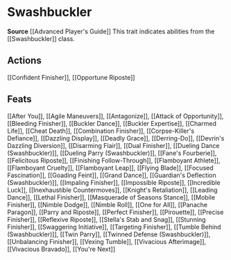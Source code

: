 ﻿---
id: '321'
name: Swashbuckler
rarity: Common
source: '[[DATABASE/source/Advanced Player''s Guide|Advanced Player''s Guide]]'
trait:
- Swashbuckler
type: Trait

---
# Swashbuckler

**Source** [[Advanced Player's Guide]] 
This trait indicates abilities from the [[Swashbuckler]] class.

## Actions

[[Confident Finisher]], [[Opportune Riposte]]

## Feats

[[After You]], [[Agile Maneuvers]], [[Antagonize]], [[Attack of Opportunity]], [[Bleeding Finisher]], [[Buckler Dance]], [[Buckler Expertise]], [[Charmed Life]], [[Cheat Death]], [[Combination Finisher]], [[Corpse-Killer's Defiance]], [[Dazzling Display]], [[Deadly Grace]], [[Derring-Do]], [[Devrin's Dazzling Diversion]], [[Disarming Flair]], [[Dual Finisher]], [[Dueling Dance (Swashbuckler)]], [[Dueling Parry (Swashbuckler)]], [[Fane's Fourberie]], [[Felicitous Riposte]], [[Finishing Follow-Through]], [[Flamboyant Athlete]], [[Flamboyant Cruelty]], [[Flamboyant Leap]], [[Flying Blade]], [[Focused Fascination]], [[Goading Feint]], [[Grand Dance]], [[Guardian's Deflection (Swashbuckler)]], [[Impaling Finisher]], [[Impossible Riposte]], [[Incredible Luck]], [[Inexhaustible Countermoves]], [[Knight's Retaliation]], [[Leading Dance]], [[Lethal Finisher]], [[Masquerade of Seasons Stance]], [[Mobile Finisher]], [[Nimble Dodge]], [[Nimble Roll]], [[One for All]], [[Panache Paragon]], [[Parry and Riposte]], [[Perfect Finisher]], [[Pirouette]], [[Precise Finisher]], [[Reflexive Riposte]], [[Stella's Stab and Snag]], [[Stunning Finisher]], [[Swaggering Initiative]], [[Targeting Finisher]], [[Tumble Behind (Swashbuckler)]], [[Twin Parry]], [[Twinned Defense (Swashbuckler)]], [[Unbalancing Finisher]], [[Vexing Tumble]], [[Vivacious Afterimage]], [[Vivacious Bravado]], [[You're Next]]